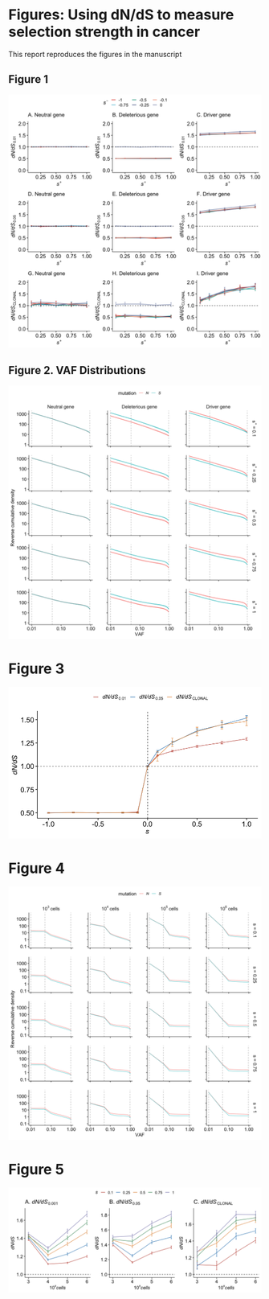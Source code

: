 Figures: Using dN/dS to measure selection strength in cancer
================

This report reproduces the figures in the manuscript

## Figure 1

![](figures/fig1-1.png)<!-- -->

## Figure 2. VAF Distributions

![](figures/fig-2-1.png)<!-- -->

# Figure 3

![](figures/fig-3-1.png)<!-- -->

# Figure 4

![](figures/fig-4-1.png)<!-- -->

# Figure 5

![](figures/fig-5-1.png)<!-- -->
